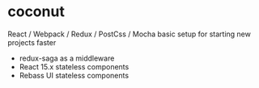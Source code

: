 # coconut
React / Webpack / Redux / PostCss / Mocha basic setup for starting new projects faster 

* redux-saga as a middleware
* React 15.x stateless components
* Rebass UI stateless components
